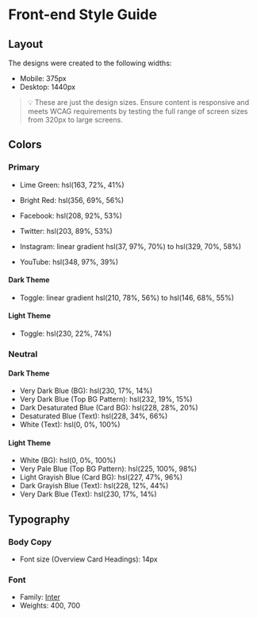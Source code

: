 # Front-end Style Guide

## Layout

The designs were created to the following widths:

-   Mobile: 375px
-   Desktop: 1440px

> 💡 These are just the design sizes. Ensure content is responsive and meets WCAG requirements by testing the full range of screen sizes from 320px to large screens.

## Colors

### Primary

-   Lime Green: hsl(163, 72%, 41%)
-   Bright Red: hsl(356, 69%, 56%)

-   Facebook: hsl(208, 92%, 53%)
-   Twitter: hsl(203, 89%, 53%)
-   Instagram: linear gradient hsl(37, 97%, 70%) to hsl(329, 70%, 58%)
-   YouTube: hsl(348, 97%, 39%)

#### Dark Theme

-   Toggle: linear gradient hsl(210, 78%, 56%) to hsl(146, 68%, 55%)

#### Light Theme

-   Toggle: hsl(230, 22%, 74%)

### Neutral

#### Dark Theme

-   Very Dark Blue (BG): hsl(230, 17%, 14%)
-   Very Dark Blue (Top BG Pattern): hsl(232, 19%, 15%)
-   Dark Desaturated Blue (Card BG): hsl(228, 28%, 20%)
-   Desaturated Blue (Text): hsl(228, 34%, 66%)
-   White (Text): hsl(0, 0%, 100%)

#### Light Theme

-   White (BG): hsl(0, 0%, 100%)
-   Very Pale Blue (Top BG Pattern): hsl(225, 100%, 98%)
-   Light Grayish Blue (Card BG): hsl(227, 47%, 96%)
-   Dark Grayish Blue (Text): hsl(228, 12%, 44%)
-   Very Dark Blue (Text): hsl(230, 17%, 14%)

## Typography

### Body Copy

-   Font size (Overview Card Headings): 14px

### Font

-   Family: [Inter](https://fonts.google.com/specimen/Inter)
-   Weights: 400, 700
